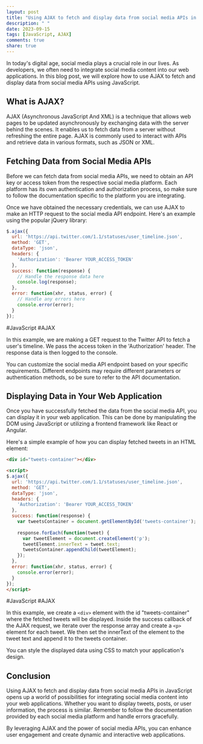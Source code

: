 ```yaml
---
layout: post
title: "Using AJAX to fetch and display data from social media APIs in JavaScript"
description: " "
date: 2023-09-15
tags: [JavaScript, AJAX]
comments: true
share: true
---
```


In today's digital age, social media plays a crucial role in our lives. As developers, we often need to integrate social media content into our web applications. In this blog post, we will explore how to use AJAX to fetch and display data from social media APIs using JavaScript.

## What is AJAX?

AJAX (Asynchronous JavaScript And XML) is a technique that allows web pages to be updated asynchronously by exchanging data with the server behind the scenes. It enables us to fetch data from a server without refreshing the entire page. AJAX is commonly used to interact with APIs and retrieve data in various formats, such as JSON or XML.

## Fetching Data from Social Media APIs

Before we can fetch data from social media APIs, we need to obtain an API key or access token from the respective social media platform. Each platform has its own authentication and authorization process, so make sure to follow the documentation specific to the platform you are integrating.

Once we have obtained the necessary credentials, we can use AJAX to make an HTTP request to the social media API endpoint. Here's an example using the popular jQuery library:

```javascript
$.ajax({
  url: 'https://api.twitter.com/1.1/statuses/user_timeline.json',
  method: 'GET',
  dataType: 'json',
  headers: {
    'Authorization': 'Bearer YOUR_ACCESS_TOKEN'
  },
  success: function(response) {
    // Handle the response data here
    console.log(response);
  },
  error: function(xhr, status, error) {
    // Handle any errors here
    console.error(error);
  }
});
```
#JavaScript #AJAX

In this example, we are making a GET request to the Twitter API to fetch a user's timeline. We pass the access token in the 'Authorization' header. The response data is then logged to the console.

You can customize the social media API endpoint based on your specific requirements. Different endpoints may require different parameters or authentication methods, so be sure to refer to the API documentation.

## Displaying Data in Your Web Application

Once you have successfully fetched the data from the social media API, you can display it in your web application. This can be done by manipulating the DOM using JavaScript or utilizing a frontend framework like React or Angular.

Here's a simple example of how you can display fetched tweets in an HTML element:

```html
<div id="tweets-container"></div>

<script>
$.ajax({
  url: 'https://api.twitter.com/1.1/statuses/user_timeline.json',
  method: 'GET',
  dataType: 'json',
  headers: {
    'Authorization': 'Bearer YOUR_ACCESS_TOKEN'
  },
  success: function(response) {
    var tweetsContainer = document.getElementById('tweets-container');
    
    response.forEach(function(tweet) {
      var tweetElement = document.createElement('p');
      tweetElement.innerText = tweet.text;
      tweetsContainer.appendChild(tweetElement);
    });
  },
  error: function(xhr, status, error) {
    console.error(error);
  }
});
</script>
```
#JavaScript #AJAX

In this example, we create a `<div>` element with the id "tweets-container" where the fetched tweets will be displayed. Inside the success callback of the AJAX request, we iterate over the response array and create a `<p>` element for each tweet. We then set the innerText of the element to the tweet text and append it to the tweets container.

You can style the displayed data using CSS to match your application's design.

## Conclusion

Using AJAX to fetch and display data from social media APIs in JavaScript opens up a world of possibilities for integrating social media content into your web applications. Whether you want to display tweets, posts, or user information, the process is similar. Remember to follow the documentation provided by each social media platform and handle errors gracefully.

By leveraging AJAX and the power of social media APIs, you can enhance user engagement and create dynamic and interactive web applications.